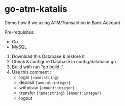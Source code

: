 # go-atm-katalis

Demo flow if we using ATM/Transaction in Bank Account

Pre-requisites:
- Go
- MySQL

1. Download this Database & restore it
2. Check & configure Database in config/database.go
3. Build with run "go build ."
4. Use this comment :
    - login `{name:string}`
    - deposit `{amount:integer}`
    - withdraw `{amount:integer}`
    - transfer `{name:string}` `{amount:integer}`
    - logout
